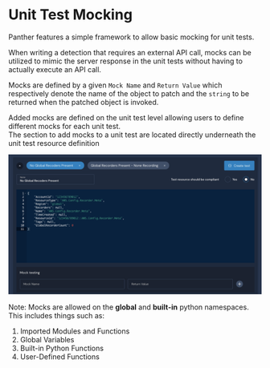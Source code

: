 # Unit Test Mocking

Panther features a simple framework to allow basic mocking for unit tests. 

When writing a detection that requires an external API call, mocks can be utilized to mimic the server response in the unit tests without having to actually execute an API call. 

Mocks are defined by a given `Mock Name` and `Return Value` which respectively denote the name of the object to patch and the `string` to be returned when the patched object is invoked.

Added mocks are defined on the unit test level allowing users to define different mocks for each unit test.  
The section to add mocks to a unit test are located directly underneath the unit test resource definition

![](../.gitbook/assets/image%20%282%29.png)

Note: Mocks are allowed on the **global** and **built-in** python namespaces. This includes things such as:

1. Imported Modules and Functions
2. Global Variables
3. Built-in Python Functions
4. User-Defined Functions

